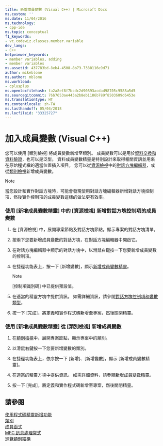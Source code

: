 ```yaml
---
title: 新增成員變數 (Visual C++) | Microsoft Docs
ms.custom: ''
ms.date: 11/04/2016
ms.technology:
- cpp-ide
ms.topic: conceptual
f1_keywords:
- vc.codewiz.classes.member.variable
dev_langs:
- C++
helpviewer_keywords:
- member variables, adding
- member variables
ms.assetid: 437783bd-8eb4-4508-8b73-7380116e9d71
author: mikeblome
ms.author: mblome
ms.workload:
- cplusplus
ms.openlocfilehash: fa2a8ef8f7bcdc2d90893acdad98705c9588a5d5
ms.sourcegitcommit: 76b7653ae443a2b8eb1186b789f8503609d6453e
ms.translationtype: HT
ms.contentlocale: zh-TW
ms.lasthandoff: 05/04/2018
ms.locfileid: "33325727"
---
```

# <a name="adding-a-member-variable--visual-c"></a>加入成員變數 (Visual C++)
您可以使用 [類別檢視] 將成員變數新增至類別。 成員變數可以是用於[資料交換和資料驗證](../mfc/dialog-data-exchange-and-validation.md)，也可以是泛型。 資料成員變數精靈是特別設計來取得相關資訊並用來在原始程式檔的適當位置插入項目。 您可以從[資源檢視](../windows/resource-view-window.md)中的[對話方塊編輯器](../windows/dialog-editor.md)，或從[類別檢視](http://msdn.microsoft.com/en-us/8d7430a9-3e33-454c-a9e1-a85e3d2db925)新增成員變數。  
  
> [!NOTE]
>  當您設計和實作對話方塊時，可能會發現使用對話方塊編輯器新增對話方塊控制項，然後實作控制項的成員變數這樣的做法更有效率。  
  
### <a name="to-add-a-member-variable-for-a-dialog-control-in-resource-view-using-the-add-member-variable-wizard"></a>使用 [新增成員變數精靈] 中的 [資源檢視] 新增對話方塊控制項的成員變數  
  
1.  在 [資源檢視] 中，展開專案節點及對話方塊節點，顯示專案的對話方塊清單。  
  
2.  按兩下您要新增成員變數的對話方塊，在對話方塊編輯器中開啟它。  
  
3.  在對話方塊編輯器中顯示的對話方塊中，以滑鼠右鍵按一下您要新增成員變數的控制項。  
  
4.  在捷徑功能表上，按一下 [新增變數]，顯示[新增成員變數精靈](../ide/add-member-variable-wizard.md)。  
  
    > [!NOTE]
    >  [控制項識別碼] 中已提供預設值。  
  
5.  在適當的精靈方塊中提供資訊。 如需詳細資訊，請參閱[對話方塊控制項和變數類型](../ide/dialog-box-controls-and-variable-types.md)。  
  
6.  按一下 [完成]，將定義和實作程式碼新增至專案，然後關閉精靈。  
  
### <a name="to-add-a-member-variable-from-class-view-using-the-add-member-variable-wizard"></a>使用 [新增成員變數精靈] 從 [類別檢視] 新增成員變數  
  
1.  在[類別檢視](http://msdn.microsoft.com/en-us/8d7430a9-3e33-454c-a9e1-a85e3d2db925)中，展開專案節點，顯示專案中的類別。  
  
2.  以滑鼠右鍵按一下您要新增變數的類別。  
  
3.  在捷徑功能表上，依序按一下 [新增]、[新增變數]，顯示 [新增成員變數精靈]。  
  
4.  在適當的精靈方塊中提供資訊。 如需詳細資料，請參閱[新增成員變數精靈](../ide/add-member-variable-wizard.md)。  
  
5.  按一下 [完成]，將定義和實作程式碼新增至專案，然後關閉精靈。  
  
## <a name="see-also"></a>請參閱  
 [使用程式碼精靈新增功能](../ide/adding-functionality-with-code-wizards-cpp.md)   
 [類別](../ide/adding-a-class-visual-cpp.md)   
 [成員函式](../ide/adding-a-member-function-visual-cpp.md)   
 [MFC 訊息處理常式](../mfc/reference/adding-an-mfc-message-handler.md)   
 [巡覽類別結構](../ide/navigating-the-class-structure-visual-cpp.md)